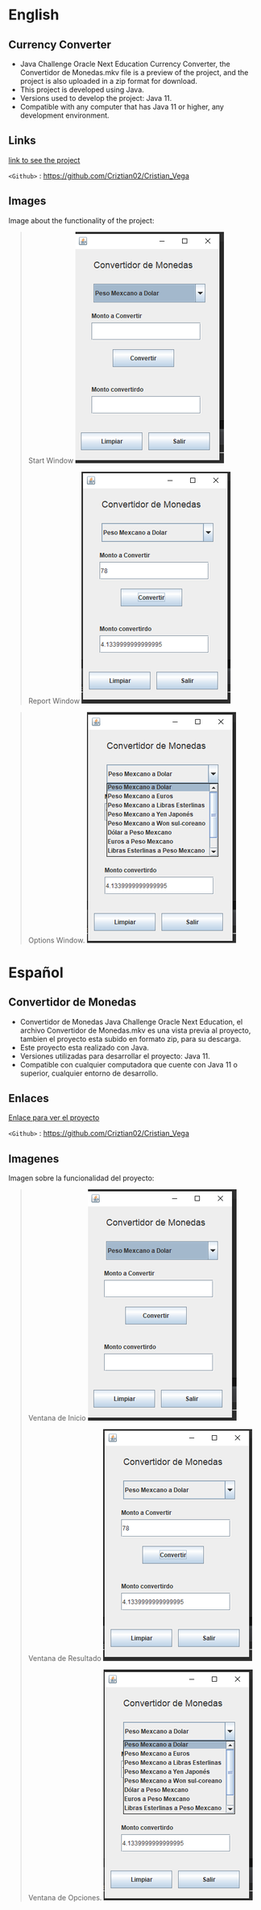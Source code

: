 # English
## Currency Converter

- Java Challenge Oracle Next Education Currency Converter, the Convertidor de Monedas.mkv file is a preview of the project, and the project is also uploaded in a zip format for download.
- This project is developed using Java.
- Versions used to develop the project: Java 11.
- Compatible with any computer that has Java 11 or higher, any development environment.


## Links

[link to see the project](https://drive.google.com/file/d/1Zsl7JwlbEraEWEFKC38oml0Idrs_o__0/view?usp=share_link)

`<Github>` : <https://github.com/Criztian02/Cristian_Vega>


## Images

Image about the functionality of the project:
> Start Window
![](https://github.com/Criztian02/Imagenes/blob/main/Monedas/pantallaI.png?raw=true)
>   
> Report Window 
![](https://github.com/Criztian02/Imagenes/blob/main/Monedas/pantallaI1.png?raw=true)
> 

> Options Window. 
![](https://github.com/Criztian02/Imagenes/blob/main/Monedas/pantallaOpc.png?raw=true)

# Español
## Convertidor de Monedas

- Convertidor de Monedas Java Challenge Oracle Next Education, el archivo Convertidor de Monedas.mkv es una vista previa al proyecto, tambien el proyecto esta subido en formato zip, para su descarga.
- Este proyecto esta realizado con Java.
- Versiones utilizadas para desarrollar el proyecto: Java 11.
- Compatible con cualquier computadora que cuente con Java 11 o superior, cualquier entorno de desarrollo.

## Enlaces

[Enlace para ver el proyecto](https://drive.google.com/file/d/1Zsl7JwlbEraEWEFKC38oml0Idrs_o__0/view?usp=share_link)

`<Github>` : <https://github.com/Criztian02/Cristian_Vega>


## Imagenes

Imagen sobre la funcionalidad del proyecto:
> Ventana de Inicio
![](https://github.com/Criztian02/Imagenes/blob/main/Monedas/pantallaI.png?raw=true)
>   
> Ventana de Resultado 
![](https://github.com/Criztian02/Imagenes/blob/main/Monedas/pantallaI1.png?raw=true)
>   
> Ventana de Opciones. 
![](https://github.com/Criztian02/Imagenes/blob/main/Monedas/pantallaOpc.png?raw=true)
